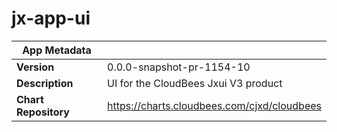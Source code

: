 # jx-app-ui

|App Metadata||
|---|---|
| **Version** | 0.0.0-snapshot-pr-1154-10 |
| **Description** | UI for the CloudBees Jxui V3 product |
| **Chart Repository** | https://charts.cloudbees.com/cjxd/cloudbees |

